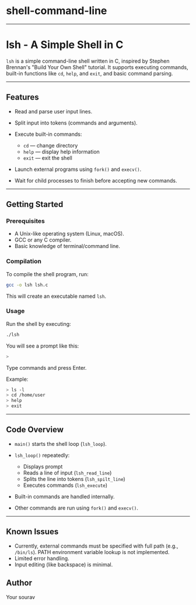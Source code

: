# shell-command-line

---

# lsh - A Simple Shell in C

`lsh` is a simple command-line shell written in C, inspired by Stephen Brennan's "Build Your Own Shell" tutorial. It supports executing commands, built-in functions like `cd`, `help`, and `exit`, and basic command parsing.

---

## Features

* Read and parse user input lines.
* Split input into tokens (commands and arguments).
* Execute built-in commands:

  * `cd` — change directory
  * `help` — display help information
  * `exit` — exit the shell
* Launch external programs using `fork()` and `execv()`.
* Wait for child processes to finish before accepting new commands.

---

## Getting Started

### Prerequisites

* A Unix-like operating system (Linux, macOS).
* GCC or any C compiler.
* Basic knowledge of terminal/command line.

### Compilation

To compile the shell program, run:

```bash
gcc -o lsh lsh.c
```

This will create an executable named `lsh`.

### Usage

Run the shell by executing:

```bash
./lsh
```

You will see a prompt like this:

```bash
>
```

Type commands and press Enter.

Example:

```bash
> ls -l
> cd /home/user
> help
> exit
```

---

## Code Overview

* `main()` starts the shell loop (`lsh_loop`).
* `lsh_loop()` repeatedly:

  * Displays prompt
  * Reads a line of input (`lsh_read_line`)
  * Splits the line into tokens (`lsh_spilt_line`)
  * Executes commands (`lsh_execute`)
* Built-in commands are handled internally.
* Other commands are run using `fork()` and `execv()`.

---

## Known Issues

* Currently, external commands must be specified with full path (e.g., `/bin/ls`). PATH environment variable lookup is not implemented.
* Limited error handling.
* Input editing (like backspace) is minimal.




## Author

Your sourav


